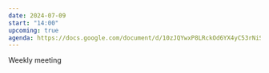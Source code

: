```yaml
---
date: 2024-07-09
start: "14:00"
upcoming: true
agenda: https://docs.google.com/document/d/10zJQYwxP8LRckOd6YX4yC53rNiSRHWz62uv9d9PSkXU/edit#heading=h.4b45q1o546ce
---
```

Weekly meeting
